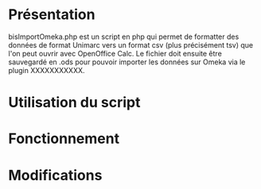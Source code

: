 # Présentation
bisImportOmeka.php est un script en php qui permet de formatter des données de format Unimarc vers un format csv (plus précisément tsv) que l'on peut ouvrir avec OpenOffice Calc. Le fichier doit ensuite être sauvegardé en .ods pour pouvoir importer les données sur Omeka via le plugin XXXXXXXXXXX.


# Utilisation du script


# Fonctionnement

# Modifications
